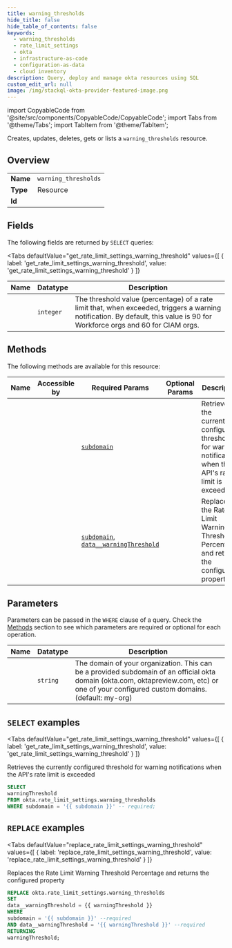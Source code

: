```yaml
--- 
title: warning_thresholds
hide_title: false
hide_table_of_contents: false
keywords:
  - warning_thresholds
  - rate_limit_settings
  - okta
  - infrastructure-as-code
  - configuration-as-data
  - cloud inventory
description: Query, deploy and manage okta resources using SQL
custom_edit_url: null
image: /img/stackql-okta-provider-featured-image.png
---
```


import CopyableCode from '@site/src/components/CopyableCode/CopyableCode';
import Tabs from '@theme/Tabs';
import TabItem from '@theme/TabItem';

Creates, updates, deletes, gets or lists a <code>warning_thresholds</code> resource.

## Overview
<table><tbody>
<tr><td><b>Name</b></td><td><code>warning_thresholds</code></td></tr>
<tr><td><b>Type</b></td><td>Resource</td></tr>
<tr><td><b>Id</b></td><td><CopyableCode code="okta.rate_limit_settings.warning_thresholds" /></td></tr>
</tbody></table>

## Fields

The following fields are returned by `SELECT` queries:

<Tabs
    defaultValue="get_rate_limit_settings_warning_threshold"
    values={[
        { label: 'get_rate_limit_settings_warning_threshold', value: 'get_rate_limit_settings_warning_threshold' }
    ]}
>
<TabItem value="get_rate_limit_settings_warning_threshold">

<table>
<thead>
    <tr>
    <th>Name</th>
    <th>Datatype</th>
    <th>Description</th>
    </tr>
</thead>
<tbody>
<tr>
    <td><CopyableCode code="warningThreshold" /></td>
    <td><code>integer</code></td>
    <td>The threshold value (percentage) of a rate limit that, when exceeded, triggers a warning notification. By default, this value is 90 for Workforce orgs and 60 for CIAM orgs.</td>
</tr>
</tbody>
</table>
</TabItem>
</Tabs>

## Methods

The following methods are available for this resource:

<table>
<thead>
    <tr>
    <th>Name</th>
    <th>Accessible by</th>
    <th>Required Params</th>
    <th>Optional Params</th>
    <th>Description</th>
    </tr>
</thead>
<tbody>
<tr>
    <td><a href="#get_rate_limit_settings_warning_threshold"><CopyableCode code="get_rate_limit_settings_warning_threshold" /></a></td>
    <td><CopyableCode code="select" /></td>
    <td><a href="#parameter-subdomain"><code>subdomain</code></a></td>
    <td></td>
    <td>Retrieves the currently configured threshold for warning notifications when the API's rate limit is exceeded</td>
</tr>
<tr>
    <td><a href="#replace_rate_limit_settings_warning_threshold"><CopyableCode code="replace_rate_limit_settings_warning_threshold" /></a></td>
    <td><CopyableCode code="replace" /></td>
    <td><a href="#parameter-subdomain"><code>subdomain</code></a>, <a href="#parameter-data__warningThreshold"><code>data__warningThreshold</code></a></td>
    <td></td>
    <td>Replaces the Rate Limit Warning Threshold Percentage and returns the configured property</td>
</tr>
</tbody>
</table>

## Parameters

Parameters can be passed in the `WHERE` clause of a query. Check the [Methods](#methods) section to see which parameters are required or optional for each operation.

<table>
<thead>
    <tr>
    <th>Name</th>
    <th>Datatype</th>
    <th>Description</th>
    </tr>
</thead>
<tbody>
<tr id="parameter-subdomain">
    <td><CopyableCode code="subdomain" /></td>
    <td><code>string</code></td>
    <td>The domain of your organization. This can be a provided subdomain of an official okta domain (okta.com, oktapreview.com, etc) or one of your configured custom domains. (default: my-org)</td>
</tr>
</tbody>
</table>

## `SELECT` examples

<Tabs
    defaultValue="get_rate_limit_settings_warning_threshold"
    values={[
        { label: 'get_rate_limit_settings_warning_threshold', value: 'get_rate_limit_settings_warning_threshold' }
    ]}
>
<TabItem value="get_rate_limit_settings_warning_threshold">

Retrieves the currently configured threshold for warning notifications when the API's rate limit is exceeded

```sql
SELECT
warningThreshold
FROM okta.rate_limit_settings.warning_thresholds
WHERE subdomain = '{{ subdomain }}' -- required;
```
</TabItem>
</Tabs>


## `REPLACE` examples

<Tabs
    defaultValue="replace_rate_limit_settings_warning_threshold"
    values={[
        { label: 'replace_rate_limit_settings_warning_threshold', value: 'replace_rate_limit_settings_warning_threshold' }
    ]}
>
<TabItem value="replace_rate_limit_settings_warning_threshold">

Replaces the Rate Limit Warning Threshold Percentage and returns the configured property

```sql
REPLACE okta.rate_limit_settings.warning_thresholds
SET 
data__warningThreshold = {{ warningThreshold }}
WHERE 
subdomain = '{{ subdomain }}' --required
AND data__warningThreshold = '{{ warningThreshold }}' --required
RETURNING
warningThreshold;
```
</TabItem>
</Tabs>
